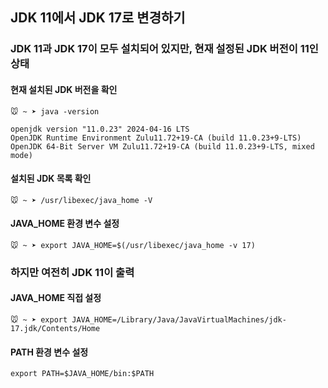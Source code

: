 ## JDK 11에서 JDK 17로 변경하기

### JDK 11과 JDK 17이 모두 설치되어 있지만, 현재 설정된 JDK 버전이 11인 상태
#### 현재 설치된 JDK 버전을 확인
```
🐭 ~ ➤ java -version

openjdk version "11.0.23" 2024-04-16 LTS
OpenJDK Runtime Environment Zulu11.72+19-CA (build 11.0.23+9-LTS)
OpenJDK 64-Bit Server VM Zulu11.72+19-CA (build 11.0.23+9-LTS, mixed mode)
```

#### 설치된 JDK 목록 확인
```
🐭 ~ ➤ /usr/libexec/java_home -V                                               
```

#### JAVA_HOME 환경 변수 설정
```
🐭 ~ ➤ export JAVA_HOME=$(/usr/libexec/java_home -v 17)
```


### 하지만 여전히 JDK 11이 출력
#### JAVA_HOME 직접 설정
```
🐭 ~ ➤ export JAVA_HOME=/Library/Java/JavaVirtualMachines/jdk-17.jdk/Contents/Home
```

#### PATH 환경 변수 설정
```
export PATH=$JAVA_HOME/bin:$PATH
```